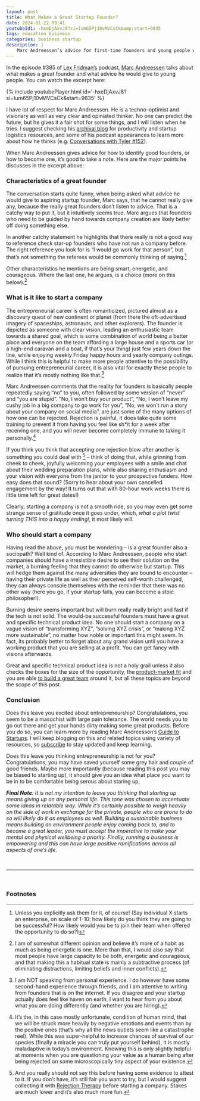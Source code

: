 ```yaml
---
layout: post
title: What Makes a Great Startup Founder?
date: 2024-01-22 09:41
youtubeId1: -hxeDjAxvJ8?si=Ium65Pj10vMVCsCk&amp;start=9835
tags: education business 
categories: business startup
description: |
    Marc Andreessen’s advice for first-time founders and young people with my extensive footnotes ...
---
```


In the episode \#385 of [Lex Fridman’s](https://en.wikipedia.org/wiki/Lex_Fridman) podcast, [Marc Andreessen](https://en.wikipedia.org/wiki/Marc_Andreessen) talks about what makes a great founder and what advice he would give to young people. You can watch the excerpt here: 

{% include youtubePlayer.html id='-hxeDjAxvJ8?si=Ium65Pj10vMVCsCk&amp;start=9835' %}

I have lot of respect for Marc Andreessen. He is a techno-optimist and visionary as well as very clear and opiniated thinker. No one can predict the future, but he gives it a fair shot for some things, and I will listen when he tries. I suggest checking his [archival blog](https://pmarchive.com/) for productivity and startup logistics resources, and some of his podcast appearances to learn more about how he thinks (e.g. [Conversations with Tyler \#152](https://conversationswithtyler.com/episodes/marc-andreessen/)).

When Marc Andreessen gives advice for how to identify good founders, or how to become one, it’s good to take a note. Here are the major points he discusses in the excerpt above:

### Characteristics of a great founder
The conversation starts quite funny, when being asked what advice he would give to aspiring startup founder, Marc says, that he cannot really give any, because the really great founders don’t listen to advice. That is a catchy way to put it, but it intuitively seems true. Marc argues that founders who need to be guided by hand towards company creation are likely better off doing something else. 

In another catchy statement he highlights that there really is not a good way to reference check star-up founders who have not run a company before. The right reference you look for is “I would go work for that person”, but that’s not something the referees would be commonly thinking of saying.[^1] 

Other characteristics he mentions are being smart, energetic, and courageous. Where the last one, he argues, is a choice (more on this below).[^2]

### What is it like to start a company
The entrepreneurial career is often romanticized, pictured almost as a discovery quest of new continent or planet (from there the oft-advertised imagery of spaceships, astronauts, and other explorers). The founder is depicted as someone with clear vision, leading an enthusiastic team towards a shared goal, which is some combination of world being a better place and everyone on the team affording a large house and a sports car (or a high-end caravan and a boat, if that’s your thing) just few years down the line, while enjoying weekly Friday happy hours and yearly company outings. While I think this is helpful to make more people attentive to the possibility of pursuing entrepreneurial career, it is also vital for exactly these people to realize that it’s mostly nothing like that.[^3]

Marc Andreessen comments that the reality for founders is basically people repeatedly saying “no” to you, often followed by some version of “never” and “you are stupid”. “No, I won’t buy your product”, “No, I won’t leave my cushy job in a big company to go work for you”, “No, we won’t run a story about your company on social media”, are just some of the many options of how one can be rejected. Rejection is painful, it does take quite some training to prevent it from having you feel like sh*it for a week after receiving one, and you will never become completely immune to taking it personally.[^4]

If you think you think that accepting one rejection blow after another is something you could deal with [^5] – think of doing that, while grinning from cheek to cheek, joyfully welcoming your employees with a smile and chat about their wedding preparation plans, while also sharing enthusiasm and your vision with everyone from the janitor to your prospective funders. How easy does that sound? (Sorry to hear about your own cancelled engagement by the way! It turns out that with 80-hour work weeks there is little time left for great dates!)

Clearly, starting a company is not a smooth ride, so you may even get some strange sense of gratitude once it goes under, which, *what a plot twist turning THIS into a happy ending!*, it most likely will. 

### Who should start a company
Having read the above, you must be wondering – is a great founder also a sociopath? Well kind of. According to Marc Andreessen, people who start companies should have a irresistible desire to see their solution on the market, a burning feeling that they cannot do otherwise but startup. This will hedge them against the many adversities they are bound to encounter – having their private life as well as their perceived self-worth challenged, they can always console themselves with the reminder that there was no other way (here you go, if your startup fails, you can become a stoic philosopher!).

Burning desire seems important but will burn really really bright and fast if the tech is not solid. The would-be successful founders must have a great and specific technical product idea. No one should start a company on a vague vision of “transforming XYZ”, ”solving XYZ crisis”, or “making XYZ more sustainable”, no matter how noble or important this might seem. In fact, its probably better to forget about any grand vision until you have a working product that you are selling at a profit. You can get fancy with visions afterwards. 

Great and specific technical product idea is not a holy grail unless it also checks the boxes for the size of the opportunity, the [product-market fit](https://pmarchive.com/guide_to_startups_part4.html) and you are able [to build a great team](https://www.grahamweaver.com/blog/threesurprisinglessons) around it, but all these topics are beyond the scope of this post.

### Conclusion
Does this leave you excited about entrepreneurship? Congratulations, you seem to be a masochist with large pain tolerance. The world needs you to go out there and get your hands dirty making some great products. Before you do so, you can learn more by reading Marc Andreessen’s [Guide to Startups](https://pmarchive.com/index.html#guide-to-startups). I will keep blogging on this and related topics using variety of resources, so [subscribe](https://www.martinholub.com/subscribe/) to stay updated and keep learning. 

Does this leave you thinking entrepreneurship is not for you? Congratulations, you may have saved yourself some grey hair and couple of good friends. Maybe more importantly (because reading this post you may be biased to starting up), it should give you an idea what place you want to be in to be comfortable being serous about staring up,

*<b>Final Note</b>: It is not my intention to leave you thinking that starting up means giving up on any personal life. This tone was chosen to accentuate some ideas in relatable way. While it’s certainly possible to weigh heavily on the side of work in exchange for the private, people who are prone to do so will likely do it as employees as well. Building a sustainable business means building an environment people enjoy coming back to, and to become a great leader, you must accept the imperative to make your mental and physical wellbeing a priority. Finally, running a business is empowering and this can have large positive ramifications across all aspects of one’s life.* 

<br>
<hr>
<br>

### Footnotes
[^1]: Unless you explicitly ask them for it, of course! (Say individual X starts an enterprise, on scale of 1-10: how likely do you think they are going to be successful? How likely would you be to join their team when offered the opportunity to do so?)
[^2]: I am of somewhat different opinion and believe it’s more of a habit as much as being energetic is one. More than that, I would also say that most people have large capacity to be both, energetic and courageous, and that making this a habitual state is mainly a subtractive process (of eliminating distractions, limiting beliefs and inner conflicts). 
[^3]: I am NOT speaking from personal experience. I do however have some second-hand experience through friends, and I am attentive to writing from founders that is on the internet. If you disagree and your startup actually does feel like haven on earth, I want to hear from you about what you are doing differently (and whether you are hiring).
[^4]: It’s the, in this case mostly unfortunate, condition of human mind, that we will be struck more heavily by negative emotions and events than by the positive ones (that’s why all the news outlets seem like a catastrophe reel). While this was super-helpful to increase chances of survival of our species (finally a miracle you can truly put yourself behind), it is mostly maladaptive in today’s environment. Knowing this is only slightly helpful at moments when you are questioning your value as a human being after being rejected on some microscopically tiny aspect of your existence.
[^5]: And you really should not say this before having some evidence to attest to it. If you don’t have, it’s still fair you want to try, but I would suggest collecting it with [Rejection Therapy](https://www.rejectiontherapy.com/100-days-of-rejection-therapy/) before starting a company. Stakes are much lower and it’s also much more fun. 

